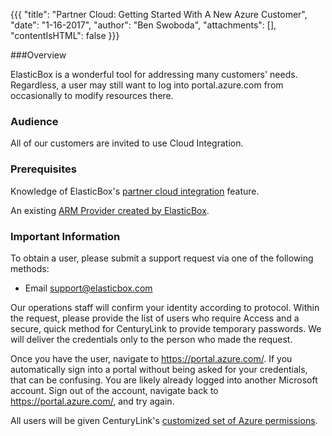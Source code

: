 {{{
  "title": "Partner Cloud: Getting Started With A New Azure Customer",
  "date": "1-16-2017",
  "author": "Ben Swoboda",
  "attachments": [],
  "contentIsHTML": false
}}}

###Overview

ElasticBox is a wonderful tool for addressing many customers' needs. Regardless, a user may still want to log into portal.azure.com from occasionally to modify resources there.

### Audience

All of our customers are invited to use Cloud Integration.

### Prerequisites

Knowledge of ElasticBox's [partner cloud integration](../ElasticBox/partner-cloud-integration.md) feature.

An existing [ARM Provider created by ElasticBox](../ElasticBox/partner-cloud-integration-azure-new.md).

### Important Information

To obtain a user, please submit a support request via one of the following methods:


* Email support@elasticbox.com


Our operations staff will confirm your identity according to protocol.
Within the request, please provide the list of users who require Access and a secure, quick method for CenturyLink to provide temporary passwords. We will deliver the credentials only to the person who made the request.

Once you have the user, navigate to https://portal.azure.com/. If you automatically sign into a portal without being asked for your credentials, that can be confusing. You are likely already logged into another Microsoft account. Sign out of the account, navigate back to https://portal.azure.com/, and try again.

All users will be given CenturyLink's [customized set of Azure permissions](../ElasticBox/partner-cloud-integration-azure-permissions.md).
